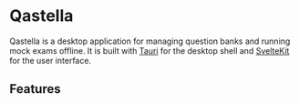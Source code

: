 # Qastella

Qastella is a desktop application for managing question banks and running mock exams offline. It is built with [Tauri](https://tauri.app/) for the desktop shell and [SvelteKit](https://kit.svelte.dev/) for the user interface.

## Features
